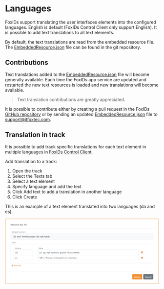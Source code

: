 # Languages
FoxIDs support translating the user interfaces elements into the configured languages. English is default (FoxIDs Control Client only support English). It is possible to add text translations to all text elements.  

By default, the text translations are read from the embedded resource file. The [EmbeddedResource.json](https://github.com/ITfoxtec/FoxIDs/blob/master/src/FoxIDs.Shared/Models/Master/Resources/EmbeddedResource.json) file can be found in the git repository.  

## Contributions

Text translations added to the [EmbeddedResource.json](https://github.com/ITfoxtec/FoxIDs/blob/master/src/FoxIDs.Shared/Models/Master/Resources/EmbeddedResource.json) file will become generally available. 
Each time the FoxIDs app service are updated and restarted the new text resources is loaded and new translations will become available.

> Text translation contributions are greatly appreciated.

It is possible to contribute either by creating a pull request in the FoxIDs [GitHub repository](https://github.com/ITfoxtec/FoxIDs) or by sending an updated [EmbeddedResource.json](https://github.com/ITfoxtec/FoxIDs/blob/master/src/FoxIDs.Shared/Models/Master/Resources/EmbeddedResource.json) file to [support@itfoxtec.com](mailto:support@itfoxtec.com?subject=FoxIDs-embedded-resource).

## Translation in track

It is possible to add track specific translations for each text element in multiple languages in [FoxIDs Control Client](control.md#foxids-control-client).

Add translation to a track:

1. Open the track
2. Select the Texts tab
3. Select a text element
4. Specify language and add the text
5. Click Add text to add a translation in another language
6. Click Create

This is an example of a text element translated into two languages (da and es).

![Configure text](images/configure-tenant-text.png)
